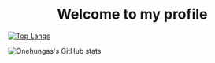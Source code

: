 <h1 align="center">Welcome to my profile</h1>

[![Top Langs](https://github-readme-stats.vercel.app/api/top-langs/?username=onehunga&theme=gruvbox)](https://github.com/anuraghazra/github-readme-stats)

![Onehungas's GitHub stats](https://github-readme-stats.vercel.app/api?username=onehunga&theme=gruvbox&show_icons=true)
